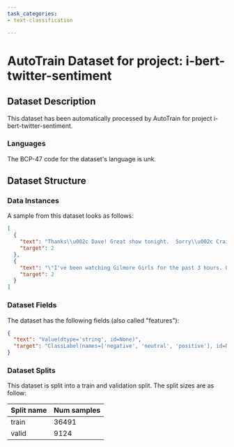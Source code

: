 ```yaml
---
task_categories:
- text-classification

---
```

# AutoTrain Dataset for project: i-bert-twitter-sentiment

## Dataset Description

This dataset has been automatically processed by AutoTrain for project i-bert-twitter-sentiment.

### Languages

The BCP-47 code for the dataset's language is unk.

## Dataset Structure

### Data Instances

A sample from this dataset looks as follows:

```json
[
  {
    "text": "Thanks\\u002c Dave! Great show tonight.  Sorry\\u002c Craig. I\\u2019ve got to get to bed. I\\u2019ll catch you tomorrow. @user  David Letterman",
    "target": 2
  },
  {
    "text": "\"I've been watching Gilmore Girls for the past 3 hours. Oops, happy Thursday!\"",
    "target": 2
  }
]
```

### Dataset Fields

The dataset has the following fields (also called "features"):

```json
{
  "text": "Value(dtype='string', id=None)",
  "target": "ClassLabel(names=['negative', 'neutral', 'positive'], id=None)"
}
```

### Dataset Splits

This dataset is split into a train and validation split. The split sizes are as follow:

| Split name   | Num samples         |
| ------------ | ------------------- |
| train        | 36491 |
| valid        | 9124 |
